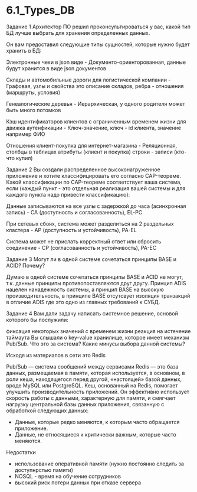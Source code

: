 # 6.1_Types_DB

Задание 1
Архитектор ПО решил проконсультироваться у вас, какой тип БД лучше выбрать для хранения определенных данных.

Он вам предоставил следующие типы сущностей, которые нужно будет хранить в БД:

Электронные чеки в json виде - Документо-ориенторованная, данные будут хранится в виде json документов

Склады и автомобильные дороги для логистической компании - Графовая, узлы и свойства это описание складов, ребра - отношения (маршруты, условия)

Генеалогические деревья - Иерархическая, у одного родителя может быть много потомков

Кэш идентификаторов клиентов с ограниченным временем жизни для движка аутенфикации - Ключ-значение, ключ - id клиента, значение например ФИО

Отношения клиент-покупка для интернет-магазина - Реляционная, столбцы в таблицах атрибуты (клиент и покупка) строки - записи (кто-что купил)

Задание 2
Вы создали распределенное высоконагруженное приложение и хотите классифицировать его согласно CAP-теореме. Какой классификации по CAP-теореме соответствует ваша система, если (каждый пункт - это отдельная реализация вашей системы и для каждого пункта надо привести классификацию):

Данные записываются на все узлы с задержкой до часа (асинхронная запись) - СА (доступность и согласованность), EL-PC 

При сетевых сбоях, система может разделиться на 2 раздельных кластера - АР (доступность и устойчивость), PA-EL

Система может не прислать корректный ответ или сбросить соединение - СР (согласованность и устойчивость), PA-EC

Задание 3
Могут ли в одной системе сочетаться принципы BASE и ACID? Почему?

Думаю в одной системе сочетаться принципы BASE и ACID не могут, т.к. данные принципы противопоставляются друг другу. Принцип ADIS нацелен нанадежность системы, а принцип BASE на высокую производительность, в принципе BASE отсутсвует изоляция транзакций в отличие ADIS где это одно из главных требований к СУБД.

Задание 4
Вам дали задачу написать системное решение, основой которого бы послужили:

фиксация некоторых значений с временем жизни
реакция на истечение таймаута
Вы слышали о key-value хранилище, которое имеет механизм Pub/Sub. Что это за система? Какие минусы выбора данной системы?

Исходя из материалов в сети это Redis

Pub/Sub — система сообщений между сервисами
Redis — это база данных, размещаемая в памяти, которая используется, в основном, в роли кеша, находящегося перед другой, «настоящей» базой данных, вроде MySQL или PostgreSQL. Кеш, основанный на Redis, помогает улучшить производительность приложений. Он эффективно использует скорость работы с данными, характерную для памяти, и смягчает нагрузку центральной базы данных приложения, связанную с обработкой следующих данных:
- Данные, которые редко меняются, к которым часто обращается приложение.
- Данные, не относящиеся к критически важным, которые часто меняются.

Недостатки
- использование оперативной памяти (нужно постоянно следить за доступнрстью памяти)
- NOSQL - время на обучение сотрудников
- высокий риск потери данных при отказе сервера

